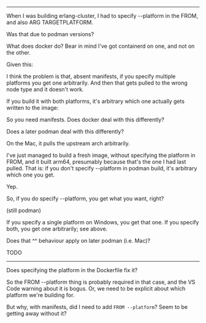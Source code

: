 



----

When I was building erlang-cluster, I had to specify --platform in the FROM, and also ARG TARGETPLATFORM.

Was that due to podman versions?

What does docker do? Bear in mind I've got containerd on one, and not on the other.

Given this:

I think the problem is that, absent manifests, if you specify multiple platforms you get one arbitrarily. And then that gets pulled to the wrong node type and it doesn't work.

If you build it with both platforms, it's arbitrary which one actually gets written to the image:


So you need manifests. Does docker deal with this differently?

Does a later podman deal with this differently?

On the Mac, it pulls the upstream arch arbitrarily.

I've just managed to build a fresh image, without specifying the platform in FROM, and it built arm64, presumably because that's the one I had last pulled. That is: if you don't specify --platform in podman build, it's arbitrary which one you get.

Yep.

So, if you do specify --platform, you get what you want, right?

(still podman)

If you specify a single platform on Windows, you get that one. If you specify both, you get one arbitrarily; see above.

Does that ^^ behaviour apply on later podman (i.e. Mac)?

TODO

----

Does specifying the platform in the Dockerfile fix it?

So the FROM --platform thing is probably required in that case, and the VS Code warning about it is bogus. Or, we need to be explicit about which platform we're building for.

But why, with manifests, did I need to add `FROM --platform`? Seem to be getting away without it?
